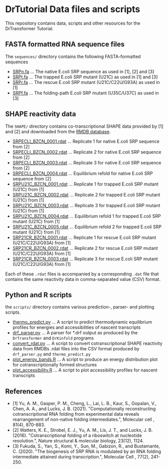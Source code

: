 # DrTutorial Data files and scripts

This repository contains data, scripts and other resources for the DrTransformer Tutorial.


## FASTA formatted RNA sequence files

The `sequences/` directory contains the following FASTA-formatted
sequences

- [SRPn.fa](sequences/SRPn.fa) ... The native E.coli SRP sequence as used in [1], [2] and [3]
- [SRPt.fa](sequences/SRPt.fa) ... The trapped E.coli SRP mutant (U21C) as used in [1] and [3]
- [SRPr.fa](sequences/SRPr.fa) ... The rescue E.coli SRP mutant (U21C/C22U/G93A) as used in [1]
- [SRPf.fa](sequences/SRPf.fa) ... The folding-path E.coli SRP mutant (U35C/U37C) as used in [3]


## SHAPE reactivity data

The `SHAPE/` directory contains co-transcriptional SHAPE data provided by [1] and [2] and downloaded from
the [RMDB database](https://rmdb.stanford.edu/).

- [SRPECLI_BZCN_0001.rdat](SHAPE/SRPECLI_BZCN_0001.rdat) ... Replicate 1 for native E.coli SRP sequence from [2]
- [SRPECLI_BZCN_0002.rdat](SHAPE/SRPECLI_BZCN_0002.rdat) ... Replicate 2 for native E.coli SRP sequence from [2]
- [SRPECLI_BZCN_0003.rdat](SHAPE/SRPECLI_BZCN_0003.rdat) ... Replicate 3 for native E.coli SRP sequence from [2]
- [SRPECLI_BZCN_0004.rdat](SHAPE/SRPECLI_BZCN_0004.rdat) ... Equilibrium refold for native E.coli SRP sequence from [2]
- [SRPU21C_BZCN_0001.rdat](SHAPE/SRPU21C_BZCN_0001.rdat) ... Replicate 1 for trapped E.coli SRP mutant (U21C) from [1]
- [SRPU21C_BZCN_0002.rdat](SHAPE/SRPU21C_BZCN_0002.rdat) ... Replicate 2 for trapped E.coli SRP mutant (U21C) from [1]
- [SRPU21C_BZCN_0003.rdat](SHAPE/SRPU21C_BZCN_0003.rdat) ... Replicate 3 for trapped E.coli SRP mutant (U21C) from [1]
- [SRPU21C_BZCN_0004.rdat](SHAPE/SRPU21C_BZCN_0004.rdat) ... Equilibrium refold 1 for trapped E.coli SRP mutant (U21C) from [1]
- [SRPU21C_BZCN_0005.rdat](SHAPE/SRPU21C_BZCN_0005.rdat) ... Equilibrium refold 2 for trapped E.coli SRP mutant (U21C) from [1]
- [SRP21CR_BZCN_0001.rdat](SHAPE/SRP21CR_BZCN_0001.rdat) ... Replicate 1 for rescue E.coli SRP mutant (U21C/C22U/G93A) from [1]
- [SRP21CR_BZCN_0002.rdat](SHAPE/SRP21CR_BZCN_0002.rdat) ... Replicate 2 for rescue E.coli SRP mutant (U21C/C22U/G93A) from [1]
- [SRP21CR_BZCN_0003.rdat](SHAPE/SRP21CR_BZCN_0003.rdat) ... Replicate 3 for rescue E.coli SRP mutant (U21C/C22U/G93A) from [1]

Each of these `.rdat` files is accompanied by a corresponding `.dat` file that
contains the same reactivity data in comma-separated value (CSV) format.


## Python and R scripts

the `scripts/` directory contains various prediction-, parser- and plotting scripts.

- [thermo_predict.py](scripts/thermo_energy.py) ... A script to
  predict thermodynamic equilibrium profiles for energies and
  accessibilities of nascent transcripts
- [drf_parser.py](scripts/drf_parser.py) ... A parser for *.drf output
  as produced by the `DrTransformer` and `DrKinfold` programs
- [convert_rdat.py](scripts/convert_rdat.py) ... A script to convert cotranscriptional
  SHAPE reactivity data from RMDBs .rdat files into the CSV format produced by `drf_parser.py`
  and `thermo_predict.py`
- [plot_energy_bands.R](scripts/plot_energy_bands.R) ... A script to
  produce an energy distribution plot for cotranscriptionally formed structures
- [plot_accessibility.R](scripts/plot_accessibility.R) ... A script to
  plot accessibility profiles for nascent transcripts


## References

- [1] Yu, A. M., Gasper, P. M., Cheng, L., Lai, L. B., Kaur, S., Gopalan, V.,
Chen, A. A., and Lucks, J. B. (2021). "Computationally reconstructing
cotranscriptional RNA folding from experimental data reveals rearrangement
of non-native folding intermediates.", Molecular cell , 81(4), 870-883.
- [2] Watters, K. E., Strobel, E. J., Yu, A. M., Lis, J. T., and Lucks, J. B.
(2016). "Cotranscriptional folding of a riboswitch at nucleotide resolution.",
Nature structural & molecular biology, 23(12), 1124.
- [3] Fukuda, S., Yan, S., Komi, Y., Sun, M., Gabizon, R., and Bustamante, C.
(2020). "The biogenesis of SRP RNA is modulated by an RNA folding intermediate
attained during transcription.", Molecular Cell , 77(2), 241-250.
